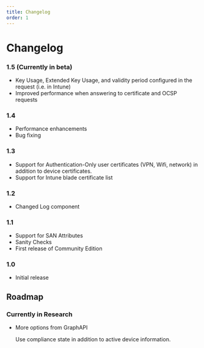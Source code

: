 ```yaml
---
title: Changelog
order: 1
---
```


# Changelog

### 1.5 \(Currently in beta\)

* Key Usage, Extended Key Usage, and validity period configured in the request \(i.e. in Intune\)
* Improved performance when answering to certificate and OCSP requests

### 1.4

* Performance enhancements
* Bug fixing

### 1.3

* Support for Authentication-Only user certificates \(VPN, Wifi, network\) in addition to device certificates.
* Support for Intune blade certificate list

### 1.2

* Changed Log component

### 1.1

* Support for SAN Attributes
* Sanity Checks
* First release of Community Edition

### 1.0

* Initial release

## Roadmap

### Currently in Research

* More options from GraphAPI

  Use compliance state in addition to active device information.

